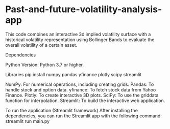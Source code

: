 # Past-and-future-volatility-analysis-app
This code combines an interactive 3d implied volatility surface with a historical volatility representation using Bollinger Bands to evaluate the overall volatility of a certain asset.

Dependencies

Python
Version: Python 3.7 or higher.

Libraries
<clipboard-copy for="blob-path" class="btn btn-sm BtnGroup-item">pip install numpy pandas yfinance plotly scipy streamlit<clipboard-copy for="blob-path" class="btn btn-sm BtnGroup-item">

NumPy: For numerical operations, including creating grids.
Pandas: To handle stock and option data.
yfinance: To fetch stock data from Yahoo Finance.
Plotly: To create interactive 3D plots.
SciPy: To use the griddata function for interpolation.
Streamlit: To build the interactive web application.

To run the application (Streamlit framework)
After installing the dependencies, you can run the Streamlit app with the following command:
<clipboard-copy for="blob-path" class="btn btn-sm BtnGroup-item">streamlit run main.py<clipboard-copy for="blob-path" class="btn btn-sm BtnGroup-item">
